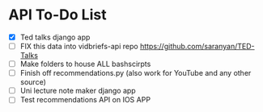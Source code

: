 # API To-Do List

- [X] Ted talks django app
- [ ] FIX this data into vidbriefs-api repo https://github.com/saranyan/TED-Talks
- [ ] Make folders to house ALL bashscirpts
- [ ] Finish off recommendations.py (also work for YouTube and any other source)
- [ ] Uni lecture note maker django app
- [ ] Test recommendations API on IOS APP
